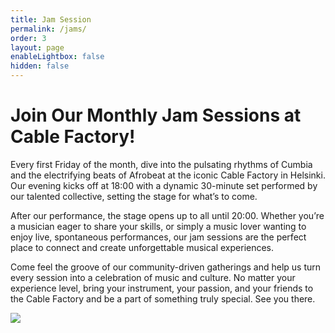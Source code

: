 ```yaml
---
title: Jam Session
permalink: /jams/
order: 3
layout: page
enableLightbox: false
hidden: false
---
```

# Join Our Monthly Jam Sessions at Cable Factory!

Every first Friday of the month, dive into the pulsating rhythms of Cumbia and the electrifying beats of Afrobeat at the iconic Cable Factory in Helsinki. Our evening kicks off at 18:00 with a dynamic 30-minute set performed by our talented collective, setting the stage for what’s to come.

<p style="text-align: start">After our performance, the stage opens up to all until 20:00. Whether you’re a musician eager to share your skills, or simply a music lover wanting to enjoy live, spontaneous performances, our jam sessions are the perfect place to connect and create unforgettable musical experiences.</p><p style="text-align: start">Come feel the groove of our community-driven gatherings and help us turn every session into a celebration of music and culture. No matter your experience level, bring your instrument, your passion, and your friends to the Cable Factory and be a part of something truly special. See you there.</p><p style="text-align: start"><img src="/media/site/Green%20Leaf%20Photocentric%20Thank%20You%20Followers%20Instagram%20Post.png"></p>